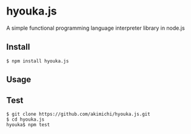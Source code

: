 # hyouka.js

A simple functional programming language interpreter library in node.js

## Install


~~~
$ npm install hyouka.js
~~~

## Usage




## Test

~~~
$ git clone https://github.com/akimichi/hyouka.js.git
$ cd hyouka.js
hyouka$ npm test
~~~


